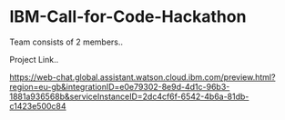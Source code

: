 # IBM-Call-for-Code-Hackathon
Team consists of 2 members..

Project Link..

https://web-chat.global.assistant.watson.cloud.ibm.com/preview.html?region=eu-gb&integrationID=e0e79302-8e9d-4d1c-96b3-1881a936568b&serviceInstanceID=2dc4cf6f-6542-4b6a-81db-c1423e500c84
